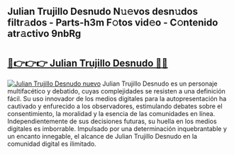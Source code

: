 ## Julian Trujillo Desnudo N𝚞𝚎vos desn𝚞dos filtr𝚊dos - Parts-h3m F𝚘tos vid𝚎o - C𝚘ntenido atr𝚊ctivo 9nbRg

# <h2><a href="http://mb7rwze.tromn.icu/?c=Julian+Trujillo+Desnudo">🔗👉👉👉 Julian Trujillo Desnudo 🔗🔗</a></h2>

[![Julian Trujillo Desnudo nuevo](https://i.imgur.com/pEAQMta.gif)](http://mb7rwze.tromn.icu/?c=Julian+Trujillo+Desnudo)
Julian Trujillo Desnudo es un personaje multifacético y debatido, cuyas complejidades se resisten a una definición fácil.  Su uso innovador de los medios digitales para la autopresentación ha cautivado y enfurecido a los observadores, estimulando debates sobre el consentimiento, la moralidad y la esencia de las comunidades en línea. Independientemente de sus decisiones futuras, su huella en los medios digitales es imborrable. Impulsado por una determinación inquebrantable y un encanto innegable, el alcance de Julian Trujillo Desnudo en la comunidad digital es ilimitado.
